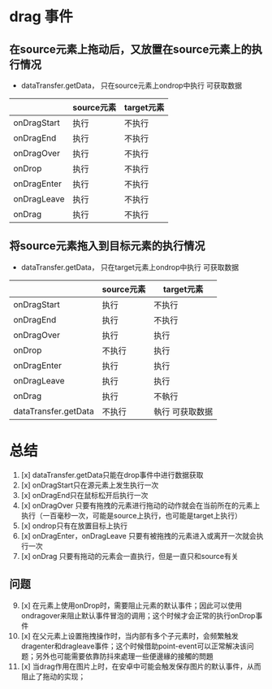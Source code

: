 # drag 事件

## 在source元素上拖动后，又放置在source元素上的执行情况
+ dataTransfer.getData， 只在source元素上ondrop中执行 可获取数据

|                      | source元素          | target元素 |
|----------------------|-------------------|----------|
| onDragStart          | 执行                | 不执行      |
| onDragEnd            | 执行                | 不执行      |
| onDragOver           | 执行                | 不执行      |
| onDrop               | 执行                | 不执行      |
| onDragEnter          | 执行                | 不执行      |
| onDragLeave          | 执行                | 不执行      |
| onDrag               | 执行                | 不执行      |


## 将source元素拖入到目标元素的执行情况
+ dataTransfer.getData， 只在target元素上ondrop中执行 可获取数据

|                      | source元素 | target元素 |
|----------------------|----------|----------|
| onDragStart          | 执行       | 不执行      |
| onDragEnd            | 执行       | 不执行      |
| onDragOver           | 执行       | 执行       |
| onDrop               | 不执行      | 执行       |
| onDragEnter          | 执行       | 执行       |
| onDragLeave          | 执行       | 执行       |
| onDrag               | 执行       | 不執行      |
| dataTransfer.getData | 不执行      | 執行 可获取数据 |


# 总结
1. [x] dataTransfer.getData只能在drop事件中进行数据获取
2. [x] onDragStart只在源元素上发生执行一次
3. [x] onDragEnd只在鼠标松开后执行一次
4. [x] onDragOver 只要有拖拽的元素进行拖动的动作就会在当前所在的元素上执行（一百毫秒一次，可能是source上执行，也可能是target上执行）
5. [x] ondrop只有在放置目标上执行
6. [x] onDragEnter，onDragLeave 只要有被拖拽的元素进入或离开一次就会执行一次
7. [x] onDrag 只要有拖动的元素会一直执行，但是一直只和source有关

## 问题
9. [x] 在元素上使用onDrop时，需要阻止元素的默认事件；因此可以使用ondragover来阻止默认事件冒泡的调用；这个时候才会正常的执行onDrop事件
10. [x] 在父元素上设置拖拽操作时，当内部有多个子元素时，会频繁触发dragenter和dragleave事件；这个时候借助point-event可以正常解决该问题；另外也可能需要依靠防抖來處理一些便邊緣的接觸的問題
11. [x] 当drag作用在图片上时，在安卓中可能会触发保存图片的默认事件，从而阻止了拖动的实现；